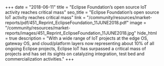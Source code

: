 +++
date = "2018-06-11"
title = "Eclipse Foundation’s open source IoT activity reaches critical mass"
seo_title = "Eclipse Foundation’s open source IoT activity reaches critical mass"
link = "/community/resources/market-reports/pdf/451_Reprint_EclipseFoundation_11JUNE2018.pdf"
image = "/community/resources/market-reports/images/451_Reprint_EclipseFoundation_11JUNE2018.jpg"
hide_html = true
description = "With a wide range of IoT projects at the edge OS, gateway OS, and cloud/platform layers now representing about 10% of all ongoing Eclipse projects, Eclipse IoT has surpassed a critical mass of projects and has set its sights on catalyzing integration, test bed and commercialization activities."
+++